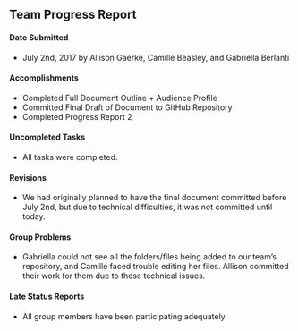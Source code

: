 ## Team Progress Report

#### Date Submitted
* July 2nd, 2017 by Allison Gaerke, Camille Beasley, and Gabriella Berlanti

#### Accomplishments
* Completed Full Document Outline + Audience Profile
* Committed Final Draft of Document to GitHub Repository
* Completed Progress Report 2

#### Uncompleted Tasks
* All tasks were completed.

#### Revisions
* We had originally planned to have the final document committed before July 2nd, but due to technical difficulties, it was not committed until today.

#### Group Problems
* Gabriella could not see all the folders/files being added to our team’s repository, and Camille faced trouble editing her files. Allison committed their work for them due to these technical issues.

#### Late Status Reports
* All group members have been participating adequately.
